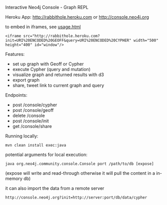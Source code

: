 Interactive Neo4j Console - Graph REPL
   
Heroku App: http://rabbithole.heroku.com or http://console.neo4j.org

to embed in iframes, see [usage.html](http://rabbithole.herokuapp.com/usage.html)

    <iframe src="http://rabbithole.heroku.com?init=URI%20ENCODED%20GEOFF&query=URI%20ENCODED%20CYPHER" width="500" height="400" id="window"/>
        
Features:
* set up graph with Geoff or Cypher
* execute Cypher (query and mutation)
* visualize graph and returned results with d3
* export graph
* share, tweet link to current graph and query
 
Endpoints:

* post /console/cypher
* post /console/geoff
* delete /console
* post /console/init
* get /console/share

Running locally:

    mvn clean install exec:java  

potential arguments for local execution:

    java org.neo4j.community.console.Console port /path/to/db [expose]

(expose will write and read-through otherwise it will pull the content in a in-memory db)

it can also import the data from a remote server

	http://console.neo4j.org?init=http://server:port/db/data/cypher

